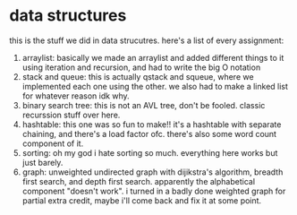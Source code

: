 # data structures

this is the stuff we did in data strucutres.  here's a list of every assignment:

1. arraylist: basically we made an arraylist and added different things to it using iteration and recursion, and had to write the big O notation
2. stack and queue: this is actually qstack and squeue, where we implemented each one using the other.  we also had to make a linked list for whatever reason idk why.
3. binary search tree: this is not an AVL tree, don't be fooled.  classic recurssion stuff over here.
4. hashtable: this one was so fun to make!!  it's a hashtable with separate chaining, and there's a load factor ofc.  there's also some word count component of it.
5. sorting: oh my god i hate sorting so much.  everything here works but just barely.
6. graph: unweighted undirected graph with dijikstra's algorithm, breadth first search, and depth first search.  apparently the alphabetical component "doesn't work".  i turned in a badly done weighted graph for partial extra credit, maybe i'll come back and fix it at some point.
